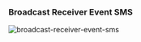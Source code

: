 ### Broadcast Receiver Event SMS

![broadcast-receiver-event-sms](https://user-images.githubusercontent.com/27923352/183251670-4b8c2e58-4f59-4ed7-ac7a-21b7dc41e870.gif)
